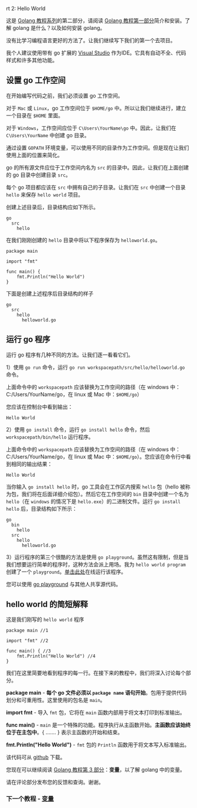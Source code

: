  rt 2: Hello World

这是 [Golang 教程系列](https://blog.csdn.net/baobaoxiannv/article/category/9365771)的第二部分，请阅读 [Golang 教程第一部分](https://blog.csdn.net/baobaoxiannv/article/details/88895702)简介和安装。了解 golang 是什么？以及如何安装 golang。

没有比学习编程语言更好的方法了。让我们继续写下我们的第一个去项目。

我个人建议使用带有 go 扩展的 [Visual Studio](https://marketplace.visualstudio.com/items?itemName=ms-vscode.Go) 作为IDE。它具有自动不全、代码样式和许多其他功能。

## 设置 go 工作空间

在开始编写代码之前，我们必须设置 go 工作空间。

对于 `Mac` 或 `Linux`，go 工作空间位于 `$HOME/go` 中。所以让我们继续进行，建立一个目录在 `$HOME` 里面。

对于 `Windows`，工作空间应位于 `C\Users\YourName\go` 中。因此，让我们在 `C\Users\YourName` 中创建 go 目录。

通过设置 `GOPATH` 环境变量，可以使用不同的目录作为工作空间。但是现在让我们使用上面的位置来简化。

go 的所有源文件应位于工作空间内名为 `src` 的目录中。因此，让我们在上面创建的 go 目录中创建目录 `src`。

每个 go 项目都应该在 `src` 中拥有自己的子目录。让我们在 `src` 中创建一个目录 `hello` 来保存 `hello world` 项目。

创建上述目录后，目录结构应如下所示。
```
go
  src
    hello
```

在我们刚刚创建的 `hello` 目录中将以下程序保存为 `helloworld.go`。
```
package main

import "fmt"

func main() {  
    fmt.Println("Hello World")
}
```

下面是创建上述程序后目录结构的样子
```
go
  src
    hello
      helloworld.go
```

## 运行 go 程序

运行 go 程序有几种不同的方法。让我们逐一看看它们。

1）使用 `go run` 命令，运行 `go run workspacepath/src/hello/helloworld.go` 命令。

上面命令中的 `workspacepath` 应该替换为工作空间的路径（在 windows 中：C:/Users/YourName/go，在 linux 或 Mac 中：`$HOME/go`）

您应该在控制台中看到输出：
```
Hello World
```

2）使用 `go install` 命令，运行 `go install hello` 命令，然后 `workspacepath/bin/hello` 运行程序。

上面命令中的 `workspacepath` 应该替换为工作空间的路径（在 windows 中：C:/Users/YourName/go，在 linux 或 Mac 中：`$HOME/go`）。您应该在命令行中看到相同的输出结果：
```
Hello World
```

当你输入 `go install hello` 时，go 工具会在工作区内搜索 `hello` 包（hello 被称为包，我们将在后面详细介绍包）。然后它在工作空间的 `bin` 目录中创建一个名为 `hello`（在 `windows` 的情况下是 `hello.exe`）的二进制文件。运行 `go install hello` 后，目录结构如下所示：
```
go
  bin  
    hello
  src
    hello
      helloworld.go
```

3）运行程序的第三个很酷的方法是使用 `go playground`。虽然这有限制，但是当我们想要运行简单的程序时，这种方法会派上用场。我为 `hello world program` 创建了一个 `playground`。[单击此处](https://play.golang.org/p/VtXafkQHYe)在线运行该程序。

您可以使用 [go playground](https://play.golang.org/) 与其他人共享源代码。

## hello world 的简短解释

这是我们刚写的 `hello world` 程序
```
package main //1

import "fmt" //2

func main() { //3  
    fmt.Println("Hello World") //4
}
```
我们在这里简要地看到程序的每一行。在接下来的教程中，我们将深入讨论每个部分。

**package main** - **每个 go 文件必须以 `package name` 语句开始**。包用于提供代码划分和可重用性。这里使用的包名是 `main`。

**import fmt** - 导入 `fmt` 包，它将在 `main` 函数内部用于将文本打印到标准输出。

**func main()** - `main` 是一个特殊的功能。程序执行从主函数开始。**主函数应该始终位于在主包中**。{ ....... } 表示主函数的开始和结束。

**fmt.Println("Hello World")** -  `fmt` 包的 `Println` 函数用于将文本写入标准输出。

该代码可从 [github](https://github.com/golangbot/hello) 下载。

您现在可以继续阅读 [Golang 教程第 3 部分](https://blog.csdn.net/baobaoxiannv/article/details/101038097)：**变量**，以了解 golang 中的变量。

请在评论部分发布您的反馈和查询。谢谢。

### 下一个教程 - [变量](https://blog.csdn.net/baobaoxiannv/article/details/101038097)
